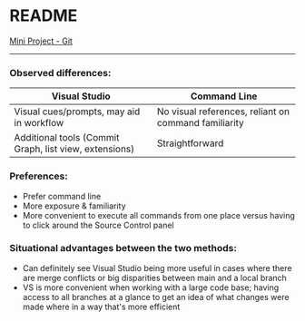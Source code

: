# README

[Mini Project - Git](https://share.merck.com/display/MIVIL/Mini+Projects)

---

### Observed differences:
| Visual Studio | Command Line |
| ----------- | ----------- |
| Visual cues/prompts, may aid in workflow | No visual references, reliant on command familiarity |
| Additional tools (Commit Graph, list view, extensions) | Straightforward |

### Preferences:
- Prefer command line
- More exposure & familiarity
- More convenient to execute all commands from one place versus having to click around the Source Control panel

### Situational advantages between the two methods:
- Can definitely see Visual Studio being more useful in cases where there are merge conflicts or big disparities between main and a local branch
- VS is more convenient when working with a large code base; having access to all branches at a glance to get an idea of what changes were made where in a way that's more efficient